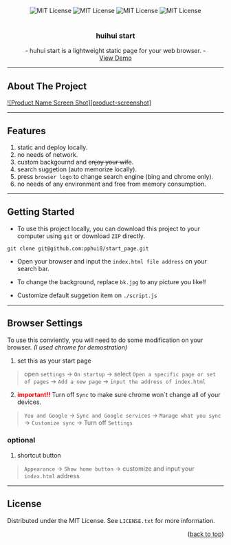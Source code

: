 <a name="readme-top"></a>

<div align="center">
<img src="https://img.shields.io/badge/license-MIT-green" alt="MIT License" />
<img src="https://img.shields.io/badge/HTML-CSS-blue" alt="MIT License" />
<img src="https://img.shields.io/badge/Web-Static-pink" alt="MIT License" />
<img src="https://img.shields.io/badge/Online-LocalHost-red" alt="MIT License" />
</div>


<br />
<div align="center">
  <h3 align="center">huihui start</h3>

  <p align="center">
    - huhui start is a lightweight static page for your web browser. -
    <br />
    <a href="https://pphui8.github.io/start_page">View Demo</a>
  </p>
</div>


---

## About The Project

[![Product Name Screen Shot][product-screenshot]](https://example.com)

---

## Features
1. static and deploy locally.
2. no needs of network.
3. custom backgournd and ~~enjoy your wife~~.
4. search suggetion (auto memorize locally).
5. press `browser logo` to change search engine (bing and chrome only).
5. no needs of any environment and free from memory consumption.

---

## Getting Started
- To use this project locally, you can download this project to your computer using `git` or download `ZIP` directly.
```ssh
git clone git@github.com:pphui8/start_page.git
```
- Open your browser and input the `index.html file address` on your search bar.

- To change the background, replace `bk.jpg` to any picture you like!!

- Customize default suggetion item on `./script.js`

---

## Browser Settings
To use this conviently, you will need to do some modification on your browser. _(I used chrome for demostration)_  
1. set this as your start page  
> open `settings` -> `On startup` -> select `Open a specific page or set of pages` -> `Add a new page` -> `input the address of index.html`
2. <b style="color:red">important!!</b> Turn off `Sync` to make sure chrome won\`t change all of your devices.  
> `You and Google` -> `Sync and Google services` -> `Manage what you sync` -> `Customize sync` -> Turn off `Settings`

### optional
1. shortcut button
> `Appearance` -> `Show home button` -> customize and input your `index.html` address

---

## License

Distributed under the MIT License. See `LICENSE.txt` for more information.

<p align="right">(<a href="#readme-top">back to top</a>)</p>